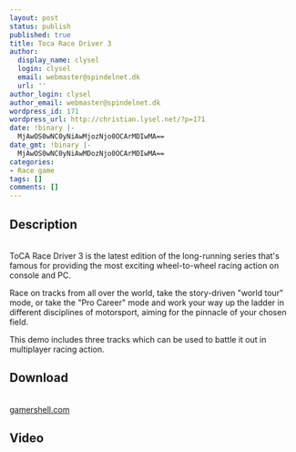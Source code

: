 ```yaml
---
layout: post
status: publish
published: true
title: Toca Race Driver 3
author:
  display_name: clysel
  login: clysel
  email: webmaster@spindelnet.dk
  url: ''
author_login: clysel
author_email: webmaster@spindelnet.dk
wordpress_id: 171
wordpress_url: http://christian.lysel.net/?p=171
date: !binary |-
  MjAwOS0wNC0yNiAwMjozNjo0OCArMDIwMA==
date_gmt: !binary |-
  MjAwOS0wNC0yNiAwMDozNjo0OCArMDIwMA==
categories:
- Race game
tags: []
comments: []
---
```

<h2>Description</h2><br />
ToCA Race Driver 3 is the latest edition of the long-running series that's famous for providing the most exciting wheel-to-wheel racing action on console and PC.</p>
<p>Race on tracks from all over the world, take the story-driven "world tour" mode, or take the "Pro Career" mode and work your way up the ladder in different disciplines of motorsport, aiming for the pinnacle of your chosen field.</p>
<p>This demo includes three tracks which can be used to battle it out in multiplayer racing action.</p>
<h2>Download</h2><br />
<a href="http://www.gamershell.com/download_12661.shtml">gamershell.com</a></p>
<h2>Video</h2></p>
